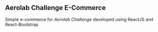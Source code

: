 ## Aerolab Challenge E-Commerce

Simple e-commerce for _Aerolab Challenge_  developed using ReactJS and React-Bootstrap 